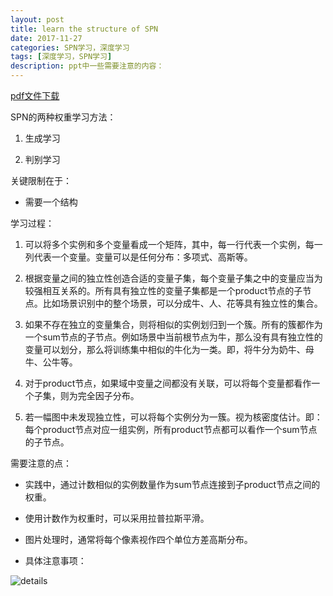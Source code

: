 ```yaml
---
layout: post
title: learn the structure of SPN
date: 2017-11-27
categories: SPN学习，深度学习
tags: [深度学习，SPN学习]
description: ppt中一些需要注意的内容：
---
```


[pdf文件下载](http://spn.cs.washington.edu/talks/Gens_SLSPN_ICML2013.pdf)

SPN的两种权重学习方法：

1. 生成学习

2. 判别学习

关键限制在于：

- 需要一个结构

学习过程：

1. 可以将多个实例和多个变量看成一个矩阵，其中，每一行代表一个实例，每一列代表一个变量。变量可以是任何分布：多项式、高斯等。

2. 根据变量之间的独立性创造合适的变量子集，每个变量子集之中的变量应当为较强相互关系的。所有具有独立性的变量子集都是一个product节点的子节点。比如场景识别中的整个场景，可以分成牛、人、花等具有独立性的集合。

3. 如果不存在独立的变量集合，则将相似的实例划归到一个簇。所有的簇都作为一个sum节点的子节点。例如场景中当前根节点为牛，那么没有具有独立性的变量可以划分，那么将训练集中相似的牛化为一类。即，将牛分为奶牛、母牛、公牛等。

4. 对于product节点，如果域中变量之间都没有关联，可以将每个变量都看作一个子集，则为完全因子分布。

5. 若一幅图中未发现独立性，可以将每个实例分为一簇。视为核密度估计。即：每个product节点对应一组实例，所有product节点都可以看作一个sum节点的子节点。

需要注意的点：

- 实践中，通过计数相似的实例数量作为sum节点连接到子product节点之间的权重。

- 使用计数作为权重时，可以采用拉普拉斯平滑。

- 图片处理时，通常将每个像素视作四个单位方差高斯分布。

- 具体注意事项：

![details](/home/willis_hu/桌面/SPN/details-in-spn.png  "details")

